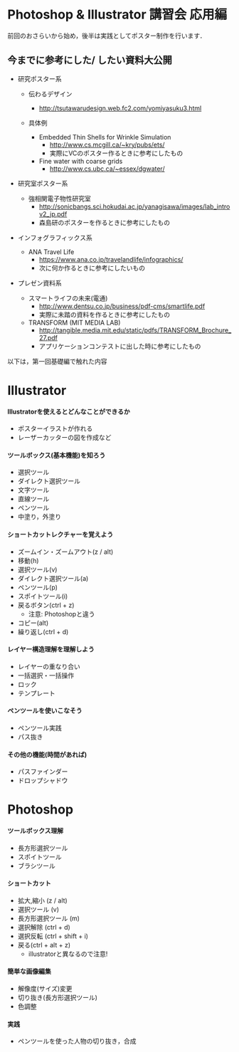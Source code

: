 # Photoshop & Illustrator 講習会 応用編

前回のおさらいから始め，後半は実践としてポスター制作を行います．

## 今までに参考にした/ したい資料大公開

- 研究ポスター系

	- 伝わるデザイン
		- http://tsutawarudesign.web.fc2.com/yomiyasuku3.html

	- 具体例
		- Embedded Thin Shells for Wrinkle Simulation
			- http://www.cs.mcgill.ca/~kry/pubs/ets/
			- 実際にVCのポスター作るときに参考にしたもの
		- Fine water with coarse grids
			- http://www.cs.ubc.ca/~essex/dgwater/

- 研究室ポスター系
	- 強相関電子物性研究室
		- http://sonicbangs.sci.hokudai.ac.jp/yanagisawa/images/lab_introv2_jp.pdf
		- 森島研のポスターを作るときに参考にしたもの

- インフォグラフィックス系
	- ANA Travel Life
		- https://www.ana.co.jp/travelandlife/infographics/
		- 次に何か作るときに参考にしたいもの

- プレゼン資料系
	- スマートライフの未来(電通)
		- http://www.dentsu.co.jp/business/pdf-cms/smartlife.pdf
		- 実際に未踏の資料を作るときに参考にしたもの
	- TRANSFORM (MIT MEDIA LAB)
		- http://tangible.media.mit.edu/static/pdfs/TRANSFORM_Brochure_27.pdf
		- アプリケーションコンテストに出した時に参考にしたもの


以下は，第一回基礎編で触れた内容

# Illustrator

#### Illustratorを使えるとどんなことができるか
  - ポスターイラストが作れる
  - レーザーカッターの図を作成など

#### ツールボックス(基本機能)を知ろう
  - 選択ツール
  - ダイレクト選択ツール
  - 文字ツール
  - 直線ツール
  - ペンツール
  - 中塗り，外塗り

#### ショートカットレクチャーを覚えよう
  - ズームイン・ズームアウト(z / alt)
  - 移動(h)
  - 選択ツール(v)
  - ダイレクト選択ツール(a)
  - ペンツール(p)
  - スポイトツール(i)
  - 戻るボタン(ctrl + z)
    - 注意: Photoshopと違う
  - コピー(alt)
  - 繰り返し(ctrl + d)

#### レイヤー構造理解を理解しよう
  - レイヤーの重なり合い
  - 一括選択・一括操作
  - ロック
  - テンプレート

#### ペンツールを使いこなそう
- ペンツール実践
- パス抜き

#### その他の機能(時間があれば)
  - パスファインダー
  - ドロップシャドウ

# Photoshop

#### ツールボックス理解
- 長方形選択ツール
- スポイトツール
- ブラシツール

#### ショートカット
- 拡大,縮小 (z / alt)
- 選択ツール (v)
- 長方形選択ツール (m)
- 選択解除 (ctrl + d)
- 選択反転 (ctrl + shift + i)
- 戻る(ctrl + alt + z)
  - illustratorと異なるので注意!

#### 簡単な画像編集
  - 解像度(サイズ)変更
  - 切り抜き(長方形選択ツール)
  - 色調整

#### 実践
- ペンツールを使った人物の切り抜き，合成
